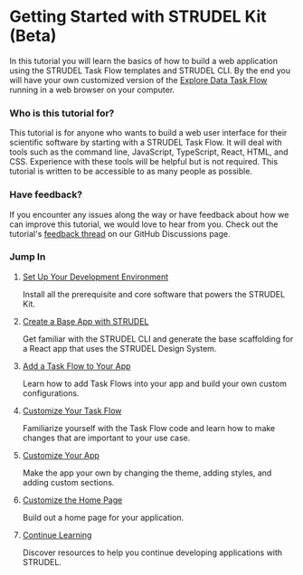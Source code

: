 # Getting Started with STRUDEL Kit (Beta)

In this tutorial you will learn the basics of how to build a web application using the STRUDEL Task Flow templates and STRUDEL CLI. By the end you will have your own customized version of the [Explore Data Task Flow](https://strudel.science/design-system/task-flows/explore-data/) running in a web browser on your computer.

### Who is this tutorial for?

This tutorial is for anyone who wants to build a web user interface for their scientific software by starting with a STRUDEL Task Flow. It will deal with tools such as the command line, JavaScript, TypeScript, React, HTML, and CSS. Experience with these tools will be helpful but is not required. This tutorial is written to be accessible to as many people as possible.

### Have feedback?

If you encounter any issues along the way or have feedback about how we can improve this tutorial, we would love to hear from you. Check out the tutorial's [feedback thread](https://github.com/orgs/strudel-science/discussions/50) on our GitHub Discussions page.

### Jump In

1. [Set Up Your Development Environment](https://github.com/strudel-science/strudel-kit/blob/main/docs/getting-started/1-setup.md)

    Install all the prerequisite and core software that powers the STRUDEL Kit. 

2. [Create a Base App with STRUDEL](https://github.com/strudel-science/strudel-kit/blob/main/docs/getting-started/2-create-app.md)

    Get familiar with the STRUDEL CLI and generate the base scaffolding for a React app that uses the STRUDEL Design System.

3. [Add a Task Flow to Your App](https://github.com/strudel-science/strudel-kit/blob/main/docs/getting-started/3-add-taskflow.md)

    Learn how to add Task Flows into your app and build your own custom configurations.

4. [Customize Your Task Flow](https://github.com/strudel-science/strudel-kit/blob/main/docs/getting-started/4-customize-taskflow.md)

    Familiarize yourself with the Task Flow code and learn how to make changes that are important to your use case.

5. [Customize Your App](https://github.com/strudel-science/strudel-kit/blob/main/docs/getting-started/5-customize-app.md)

    Make the app your own by changing the theme, adding styles, and adding custom sections.

6. [Customize the Home Page](https://github.com/strudel-science/strudel-kit/blob/main/docs/getting-started/6-customize-home-page.md)

    Build out a home page for your application.

7. [Continue Learning](https://github.com/strudel-science/strudel-kit/blob/main/docs/getting-started/7-continue-learning.md)

    Discover resources to help you continue developing applications with STRUDEL.